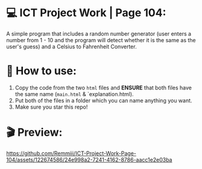 # 💻 ICT Project Work | Page 104:

A simple program that includes a random number generator (user enters a number from 1 - 10 and the program will detect whether it is the same as the user's guess) and a Celsius to Fahrenheit Converter. 

# 📃 How to use:
1. Copy the code from the two `html` files and **ENSURE** that both files have the same name (`main.html` & `explanation.html).
2. Put both of the files in a folder which you can name anything you want. 
3. Make sure you star this repo!

# 🎬 Preview: 
https://github.com/Remmiii/ICT-Project-Work-Page-104/assets/122674586/24e998a2-7241-4162-8786-aacc1e2e03ba
